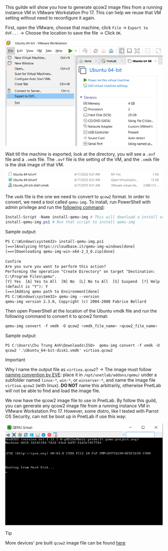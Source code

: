 This guilde will show you how to generate qcow2 image files from a running instance VM in VMware Workstation Pro 17. This can help we reuse that VM setting without need to reconfigure it again.

First, open the VMware, choose that machine, click `File` -> `Export to OVF...` -> Choose the location to save the file -> Click `OK`.

![alt text](image-1.png)

Wait till the machine is exported, look at the directory, you will see a `.ovf` file and a `.vmdk` file. The `.ovf` file is the setting of the VM, and the `.vmdk` file is the disk image of that VM.

![alt text](image-2.png)

The `vmdk` file is the one we need to convert to `qcow2` format. In order to convert, we need a tool called `qemu-img`. To install, run PowerShell with admin privilege and run the [following command](https://www.powershellgallery.com/packages/install-qemu-img/1.1):

```powershell
Install-Script -Name install-qemu-img # This will download a install script
install-qemu-img.ps1 # Run that script to install qemu-img
```
Sample output:

```plaintext
PS C:\Windows\system32> install-qemu-img.ps1
[==>]Analyzing https://cloudbase.it/qemu-img-windows[done]
[==>]Downloading qemu-img-win-x64-2_3_0.zip[done]

Confirm
Are you sure you want to perform this action?
Performing the operation "Create Directory" on target "Destination: C:\Program Files\qemu".
[Y] Yes  [A] Yes to All  [N] No  [L] No to All  [S] Suspend  [?] Help (default is "Y"): Y
[==>]Adding qemu path to Environment[done]
PS C:\Windows\system32> qemu-img --version
qemu-img version 2.3.0, Copyright (c) 2004-2008 Fabrice Bellard
```

Then open PowerShell at the location of the Ubuntu vmdk file and run the following command to convert it to qcow2 format:

```powershell
qemu-img convert -f vmdk -O qcow2 <vmdk_file_name> <qcow2_file_name>
```
Sample output:

```plaintext
PS C:\Users\Chu Trung Anh\Downloads\ISO>  qemu-img convert -f vmdk -O qcow2 '.\Ubuntu_64-bit-disk1.vmdk' virtioa.qcow2
```

> [!IMPORTANT]  
> Why I name the output file as `virtioa.qcow2`? -> The image must follow [naming convention by EVE](https://www.eve-ng.net/index.php/documentation/qemu-image-namings/): place it in `/opt/unetlab/addons/qemu/` under a subfolder named `linux-*`, `win-*`, or `winserver-*`, and name the image file `virtioa.qcow2` (with linux). **DO NOT** name this arbitrarily, otherwise PnetLab will not be able to find and load the image file.

We now have the qcow2 image file to use in PnetLab. By follow this guild, you can generate any qcow2 image file from a running instance VM in VMware Workstation Pro 17. However, some distro, like I tested with Parrot OS Security, can not be boot up in PnetLab if use this way:

![alt text](image.png)

> [!TIP]
> More devices' pre built `qcow2` image file can be found [here](https://cnttshop.vn/blogs/cong-cu-labs/chia-se-100g-file-ios-cua-cac-hang-su-dung-cho-eve-va-pnetlab)





